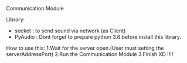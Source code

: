 Communication Module

Library:
- socket : to send sound via network (as Client)
- PyAudio : Dont forget to prepare python 3.6 before install this library.

How to use this:
1.Wait for the server open.(User must setting the serverAddressPort)
2.Run the Communication Module
3.Finish XD !!!!